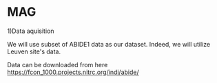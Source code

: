 # MAG

1)Data aquisition 

We will use subset of ABIDE1 data as our dataset. Indeed, we will utilize Leuven site's data.

Data can be downloaded from here https://fcon_1000.projects.nitrc.org/indi/abide/
